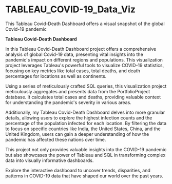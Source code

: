 # TABLEAU_COVID-19_Data_Viz
This Tableau Covid-Death Dashboard offers a visual snapshot of the global Covid-19 pandemic


**Tableau Covid-Death Dashboard**

In this Tableau Covid-Death Dashboard project offers a comprehensive analysis of global Covid-19 data, presenting vital insights into the pandemic's impact on different regions and populations. This visualization project leverages Tableau's powerful tools to visualize COVID-19 statistics, focusing on key metrics like total cases, total deaths, and death percentages for locations as well as continents.


Using a series of meticulously crafted SQL queries, this visualization project meticulously aggregates and presents data from the PortfolioProject database. It calculates total cases and deaths, providing valuable context for understanding the pandemic's severity in various areas.

Additionally, my Tableau Covid-Death Dashboard delves into more granular details, allowing users to explore the highest infection counts and the percentage of the population infected for each location. By filtering the data to focus on specific countries like India, the United States, China, and the United Kingdom, users can gain a deeper understanding of how the pandemic has affected these nations over time.

This project not only provides valuable insights into the COVID-19 pandemic but also showcases the power of Tableau and SQL in transforming complex data into visually informative dashboards. 

Explore the interactive dashboard to uncover trends, disparities, and patterns in COVID-19 data that have shaped our world over the past years.
